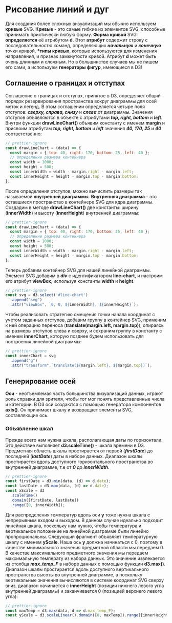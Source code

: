 # Рисование линий и дуг

Для создания более сложных визуализаций мы обычно используем **кривые** SVG.
**Кривые** - это самые гибкие из элементов SVG, способные принимать приктически любую форму.
**Форма кривой** SVG **определяется** её атрибутом **d**. Этот **атрибут** содержит строку с последовательностю команд, определяющих **_начальную_** и **_конечную_** точки кривой, **\*типы кривых**, которые используются для изменения направления, и признак замкнутости кривой. Атрибут **d** может быть очень длинным и сложным. Но в большинстве случаев мы не пишем его сами, а используем **генераторы фигур**, имеющиеся в D3!

## Соглашение о границах и отступах

Соглашение о границах и отступах, принятое в D3, определяет общий порядок резервирования пространства вокруг диаграммы для осей меток и легенд. В этом соглашении определяется четыре поля отступов: **_сверху, справа, снизу_** и **_слева_** от диаграммы.
Значения отступов объявляются в объекте с атрибутами **_top, right, bottom_** и **_left_**. Внутри функции **drawLineChart()** объявим константу с именем **margin** и присвоим атрибутам **_top, right, bottom_** и **_left_** значения **_40, 170, 25_** и **_40_** соответственно:

```js
// prettier-ignore
const drawLineChart = (data) => {
  const margin = { top: 40, right: 170, bottom: 25, left: 40 };
  // Определение размера контейнера
  const width = 1000;
  const height = 500;
  const innerWidth = width - margin.right - margin.left;
  const innerHeight = height - margin.top - margin.bottom;
};
```

После определения отступов, можно вычислить размеры так называемой **внутренней диаграммы**.
**Внутренняя диаграмма** - это оставшиеся пространство в контейнере SVG для ядра диаграммы.
Создадим в методе **drawLineChart()** две константы: ширину (**innerWidth**) и высоту (**innerHeight**) внутренней диаграммы:

```js
// prettier-ignore
const drawLineChart = (data) => {
  const margin = { top: 40, right: 170, bottom: 25, left: 40 };
  // Определение размера контейнера
  const width = 1000;
  const height = 500;
  const innerWidth = width - margin.right - margin.left;
  const innerHeight = height - margin.top - margin.bottom;
};
```

Теперь добавим контейнер SVG для нашей линейной диаграммы. Элемент SVG добавим в **_div_** с идентификатором **line-chart**, и настроим его атрибут **viewBox**, используя константы **width** и **height**.

```js
// prettier-ignore
const svg = d3.select('#line-chart')
  .append("svg")
  .attr("viewBox", `0, 0, ${innerWidth}, ${innerHeight}`);
```

Чтобы реализовать стратегию смещения точки начала координат с учетом заданных отступов, добавим группу в контейнер SVG, применим к ней операцию переноса (**translate(margin.left, margin.top)**), опираясь на размеры отступов слева и сверху, и сохраним группу в константу с именем **innerChart**, которую позднее будем использовать для построения линейной диаграммы:

```js
// prettier-ignore
const innerChart = svg
  .append("g")
  .attr("transform",`translate(${margin.left}, ${margin.top})`);
```

## Генерирование осей

**Оси** - неотъемлемая часть большинства визуализаций данных, играют роль справки для зрителя, чтобы тот мог понять представленные числа и категории.
В D3 оси создаются с помощью генератора компонентов **axis()**. Он принимает шкалу и возвращает элементы SVG, составляющие ось.

### Объявление шкал

Прежде всего нам нужна шкала, располагающая даты по горизонтали. Это действие выполняет **d3.scaleTime()** - шкала времени в D3.
Предметная область шкалы простирается от первой (**_firstDate_**) до последней (**_lastDate_**) даты в наборе данных.
Диапазон шкалы простирается вдоль доступного горизонтального пространства во внутренней диаграмме, т.е от **_0_** до **_innerWidth_**.

```js
// prettier-ignore
const firstDate = d3.min(data, (d) => d.date);
const lastDate = d3.max(data, (d) => d.date);
const xScale = d3
  .scaleTime()
  .domain([firstDate, lastDate])
  .range([0, innerWidth]);
```

Для распределения температур вдоль оси **y** тоже нужна шкала с непрерывным входом и выходом. В данном случае идеально подходит линейная шкала, поскольку нам нужно, чтобы температура и вертикальное положение на линейной диаграмме были линейно пропроциональны.
Следующий фрагмент объявляет температурную шкалу с именем **yScale**. Наша ось **y** должна начинаться с 0, поэтому в качестве минимального значения предметной области мы передаем 0. В качестве максимального предметного значения мы передаем максимальную температу из набора данных. Это значение извлекается из столбца **_max_temp_F_** в наборе данных с помощью функции **d3.max()**.
Диапазон шкалы простирается вдоль доступного вертикального пространства высоты во внутренней диаграмме, а поскольку вертикальные значения вычисляются в системе координат SVG сверху вниз, диапазон начинается с **innerHeight** (позиции нижнего левого угла внутренней диаграммы) и заканчивается 0 (позицией верхнего левого угла):

```js
// prettier-ignore
const maxTemp = d3.max(data, d => d.max_temp_F);
const yScale = d3.scaleLinear().domain([0, maxTemp]).range([innerHeight, 0]);
```
